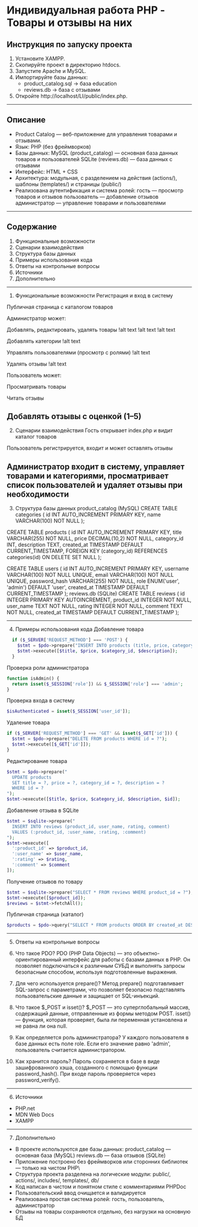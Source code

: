 # Индивидуальная работа PHP - Товары и отзывы на них

##  Инструкция по запуску проекта
1. Установите XAMPP.
2. Скопируйте проект в директорию htdocs.
3. Запустите Apache и MySQL.
4. Импортируйте базы данных:
   * product_catalog.sql → база education
   * reviews.db → база с отзывами
5. Откройте http://localhost/LI/public/index.php.

---

## Описание

* Product Catalog — веб-приложение для управления товарами и отзывами.
* Язык: PHP (без фреймворков)
* Базы данных:
MySQL (product_catalog) — основная база данных товаров и пользователей
SQLite (reviews.db) — база данных с отзывами
* Интерфейс: HTML + CSS
* Архитектура: модульная, с разделением на действия (actions/), шаблоны (templates/) и страницы (public/)
* Реализована аутентификация и система ролей:
гость — просмотр товаров и отзывов
пользователь — добавление отзывов
администратор — управление товарами и пользователями

---

##  Содержание

1. Функциональные возможности
2. Сценарии взаимодействия
3. Структура базы данных
4. Примеры использования кода
5. Ответы на контрольные вопросы
6. Источники
7. Дополнительно

---

1. Функциональные возможности
Регистрация и вход в систему

Публичная страница с каталогом товаров

Администратор может:

Добавлять, редактировать, удалять товары
!alt text
!alt text
!alt text

Добавлять категории
!alt text

Управлять пользователями (просмотр с ролями)
!alt text

Удалять отзывы
!alt text

Пользователь может:

Просматривать товары

Читать отзывы

Добавлять отзывы с оценкой (1–5)
---
2. Сценарии взаимодействия
Гость открывает index.php и видит каталог товаров

Пользователь регистрируется, входит и может оставлять отзывы

Администратор входит в систему, управляет товарами и категориями, просматривает список пользователей и удаляет отзывы при необходимости
---

3. Структура базы данных
product_catalog (MySQL)
CREATE TABLE categories (
  id INT AUTO_INCREMENT PRIMARY KEY,
  name VARCHAR(100) NOT NULL
);

CREATE TABLE products (
  id INT AUTO_INCREMENT PRIMARY KEY,
  title VARCHAR(255) NOT NULL,
  price DECIMAL(10,2) NOT NULL,
  category_id INT,
  description TEXT,
  created_at TIMESTAMP DEFAULT CURRENT_TIMESTAMP,
  FOREIGN KEY (category_id) REFERENCES categories(id) ON DELETE SET NULL
);

CREATE TABLE users (
  id INT AUTO_INCREMENT PRIMARY KEY,
  username VARCHAR(100) NOT NULL UNIQUE,
  email VARCHAR(100) NOT NULL UNIQUE,
  password_hash VARCHAR(255) NOT NULL,
  role ENUM('user', 'admin') DEFAULT 'user',
  created_at TIMESTAMP DEFAULT CURRENT_TIMESTAMP
);
reviews.db (SQLite)
CREATE TABLE reviews (
  id INTEGER PRIMARY KEY AUTOINCREMENT,
  product_id INTEGER NOT NULL,
  user_name TEXT NOT NULL,
  rating INTEGER NOT NULL,
  comment TEXT NOT NULL,
  created_at TIMESTAMP DEFAULT CURRENT_TIMESTAMP
);

---
4. Примеры использования кода
Добавление товара
```php
  if ($_SERVER['REQUEST_METHOD'] === 'POST') {
    $stmt = $pdo->prepare("INSERT INTO products (title, price, category_id, description) VALUES (?, ?, ?, ?)");
    $stmt->execute([$title, $price, $category_id, $description]);
  }
```
Проверка роли администратора
```php
function isAdmin() {
  return isset($_SESSION['role']) && $_SESSION['role'] === 'admin';
}

```
Проверка входа в систему
```php
$isAuthenticated = isset($_SESSION['user_id']);

```
Удаление товара
```php
if ($_SERVER['REQUEST_METHOD'] === 'GET' && isset($_GET['id'])) {
  $stmt = $pdo->prepare("DELETE FROM products WHERE id = ?");
  $stmt->execute([$_GET['id']]);
}

```
Редактирование товара
```php
$stmt = $pdo->prepare("
  UPDATE products
  SET title = ?, price = ?, category_id = ?, description = ?
  WHERE id = ?
");
$stmt->execute([$title, $price, $category_id, $description, $id]);

```
Добавление отзыва в SQLite
```php
$stmt = $sqlite->prepare("
  INSERT INTO reviews (product_id, user_name, rating, comment)
  VALUES (:product_id, :user_name, :rating, :comment)
");
$stmt->execute([
  ':product_id' => $product_id,
  ':user_name' => $user_name,
  ':rating' => $rating,
  ':comment' => $comment
]);

```
Получение отзывов по товару
```php
$stmt = $sqlite->prepare("SELECT * FROM reviews WHERE product_id = ?");
$stmt->execute([$product_id]);
$reviews = $stmt->fetchAll();
```
Публичная страница (каталог)
```php
$products = $pdo->query("SELECT * FROM products ORDER BY created_at DESC")->fetchAll();
```
---

5. Ответы на контрольные вопросы

1. Что такое PDO?
PDO (PHP Data Objects) — это объектно-ориентированный интерфейс для работы с базами данных в PHP. Он позволяет подключаться к различным СУБД и выполнять запросы безопасным способом, используя подготовленные выражения.

2. Для чего используется prepare()?
Метод prepare() подготавливает SQL-запрос с параметрами, что позволяет безопасно подставлять пользовательские данные и защищает от SQL-инъекций.

3. Что такое $_POST и isset()?
$_POST — это суперглобальный массив, содержащий данные, отправленные из формы методом POST.
isset() — функция, которая проверяет, была ли переменная установлена и не равна ли она null.

4. Как определяется роль администратора?
У каждого пользователя в базе данных есть поле role. Если его значение равно 'admin', пользователь считается администратором.

5. Как хранится пароль?
Пароль сохраняется в базе в виде зашифрованного хэша, созданного с помощью функции password_hash(). При входе пароль проверяется через password_verify().
---

6. Источники

* PHP.net
* MDN Web Docs
* XAMPP

---

7. Дополнительно
* В проекте используются две базы данных:
product_catalog — основная база (MySQL)
reviews.db — база отзывов (SQLite)
* Приложение построено без фреймворков или сторонних библиотек — только на чистом PHP\
* Структура проекта разделена на логические модули: public/, actions/, includes/, templates/, db/
* Код написан в чистом и понятном стиле с комментариями PHPDoc
* Пользовательский ввод очищается и валидируется
* Реализована простая система ролей: гость, пользователь, администратор
* Отзывы на товары сохраняются отдельно, без нагрузки на основную БД
